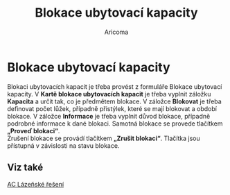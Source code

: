 ﻿---
    title: "Blokace ubytovací kapacity"
    author: Aricoma
    ms.date: 04/30/2018
    ms.topic: article
    ms.prod: dynamics-nav-2017
    ms.contentlocale: cs-cz
    ms.lasthandoff: 04/30/2018
---

# Blokace ubytovací kapacity

Blokaci ubytovacích kapacit je třeba provést z formuláře Blokace ubytovací kapacity.
V **Kartě blokace ubytovacích kapacit** je třeba vyplnit záložku **Kapacita** a určit tak, co je předmětem blokace.
V záložce **Blokovat** je třeba definovat počet lůžek, případně přistýlek, které se mají blokovat a období blokace.
V záložce **Informace** je třeba vyplnit důvod blokace, případně podrobné informace k dané blokaci.
Samotná blokace se provede tlačítkem **„Proveď blokaci“**.  
Zrušení blokace se provádí tlačítkem **„Zrušit blokaci“**.
Tlačítka jsou přístupná v závislosti na stavu blokace. 



## <a name="see-also"></a>Viz také
[AC Lázeňské řešení](ac-spa-solution.md)